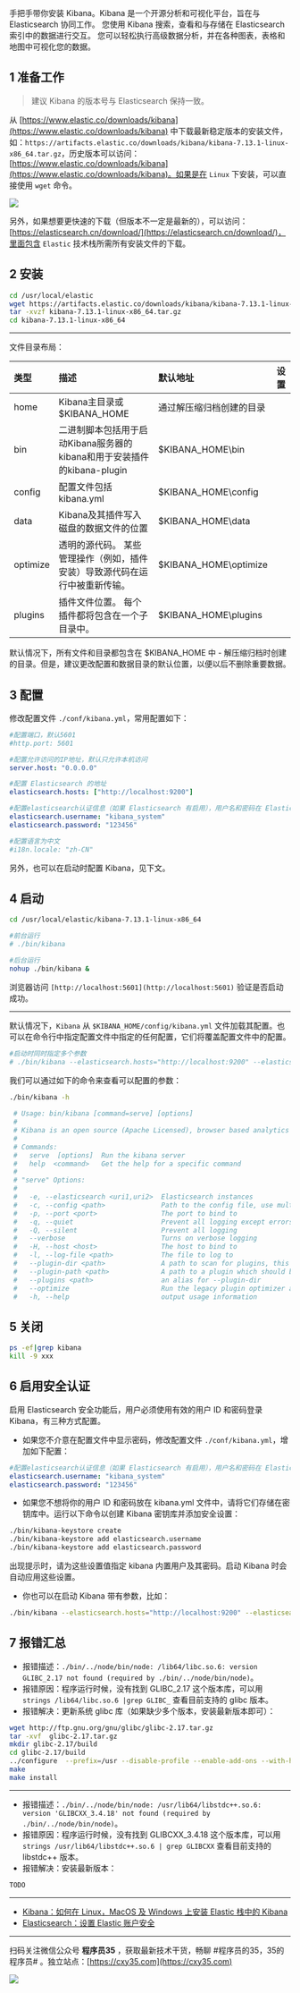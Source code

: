 手把手带你安装 Kibana。Kibana 是一个开源分析和可视化平台，旨在与 Elasticsearch 协同工作。 您使用 Kibana 搜索，查看和与存储在 Elasticsearch 索引中的数据进行交互。 您可以轻松执行高级数据分析，并在各种图表，表格和地图中可视化您的数据。
<!-- more -->

## 1 准备工作

> 建议 Kibana 的版本号与 Elasticsearch 保持一致。

从 [https://www.elastic.co/downloads/kibana](https://www.elastic.co/downloads/kibana) 中下载最新稳定版本的安装文件，如：`https://artifacts.elastic.co/downloads/kibana/kibana-7.13.1-linux-x86_64.tar.gz`，历史版本可以访问：[https://www.elastic.co/downloads/kibana](https://www.elastic.co/downloads/kibana)。如果是在 `Linux` 下安装，可以直接使用 `wget` 命令。

![](https://oscimg.oschina.net/oscnet/up-cad4c10b2645221aeac0fe9371445312eb7.png)

另外，如果想要更快速的下载（但版本不一定是最新的），可以访问：[https://elasticsearch.cn/download/](https://elasticsearch.cn/download/)，里面包含 `Elastic` 技术栈所需所有安装文件的下载。

## 2 安装

```bash
cd /usr/local/elastic
wget https://artifacts.elastic.co/downloads/kibana/kibana-7.13.1-linux-x86_64.tar.gz
tar -xvzf kibana-7.13.1-linux-x86_64.tar.gz
cd kibana-7.13.1-linux-x86_64
```

---

文件目录布局：

|类型|描述|默认地址|设置|
|:-|:-|:-|:-|
|home|Kibana主目录或$KIBANA_HOME|通过解压缩归档创建的目录||
|bin|二进制脚本包括用于启动Kibana服务器的kibana和用于安装插件的kibana-plugin|$KIBANA_HOME\bin|| 
|config|配置文件包括kibana.yml|$KIBANA_HOME\config|| 
|data|Kibana及其插件写入磁盘的数据文件的位置|$KIBANA_HOME\data|| 
|optimize|透明的源代码。 某些管理操作（例如，插件安装）导致源代码在运行中被重新传输。|$KIBANA_HOME\optimize|| 
|plugins|插件文件位置。 每个插件都将包含在一个子目录中。|$KIBANA_HOME\plugins||

默认情况下，所有文件和目录都包含在 $KIBANA_HOME 中 - 解压缩归档时创建的目录。但是，建议更改配置和数据目录的默认位置，以便以后不删除重要数据。

## 3 配置

修改配置文件 `./conf/kibana.yml`，常用配置如下：

```yml
#配置端口，默认5601
#http.port: 5601

#配置允许访问的IP地址，默认只允许本机访问
server.host: "0.0.0.0"

#配置 Elasticsearch 的地址
elasticsearch.hosts: ["http://localhost:9200"]

#配置elasticsearch认证信息（如果 Elasticsearch 有启用），用户名和密码在 Elasticsearch 启用安全认证时设置过
elasticsearch.username: "kibana_system"
elasticsearch.password: "123456"

#配置语言为中文
#i18n.locale: "zh-CN"
```

另外，也可以在启动时配置 Kibana，见下文。

## 4 启动

```bash
cd /usr/local/elastic/kibana-7.13.1-linux-x86_64

#前台运行
# ./bin/kibana

#后台运行
nohup ./bin/kibana &
```

浏览器访问 `[http://localhost:5601](http://localhost:5601)` 验证是否启动成功。

---

默认情况下，`Kibana` 从 `$KIBANA_HOME/config/kibana.yml` 文件加载其配置。也可以在命令行中指定配置文件中指定的任何配置，它们将覆盖配置文件中的配置。
```bash
#启动时同时指定多个参数
# ./bin/kibana --elasticsearch.hosts="http://localhost:9200" --elasticsearch.username=kibana --elasticsearch.password=123456
```

我们可以通过如下的命令来查看可以配置的参数：

```bash
./bin/kibana -h
 
 # Usage: bin/kibana [command=serve] [options]
 # 
 # Kibana is an open source (Apache Licensed), browser based analytics and search dashboard for Elasticsearch.
 # 
 # Commands:
 #   serve  [options]  Run the kibana server
 #   help  <command>   Get the help for a specific command
 # 
 # "serve" Options:
 # 
 #   -e, --elasticsearch <uri1,uri2>  Elasticsearch instances
 #   -c, --config <path>              Path to the config file, use multiple --config args to include multiple config files (default: ["/Users/liuxg/elastic#/kibana-7.8.0-darwin-x86_64/config/kibana.yml"])
 #   -p, --port <port>                The port to bind to
 #   -q, --quiet                      Prevent all logging except errors
 #   -Q, --silent                     Prevent all logging
 #   --verbose                        Turns on verbose logging
 #   -H, --host <host>                The host to bind to
 #   -l, --log-file <path>            The file to log to
 #   --plugin-dir <path>              A path to scan for plugins, this can be specified multiple times to specify multiple directories (default: ["/Users/liuxg#/elastic/kibana-7.8.0-darwin-x86_64/plugins","/Users/liuxg/elastic/kibana-7.8.0-darwin-x86_64/src/legacy/core_plugins"])
 #   --plugin-path <path>             A path to a plugin which should be included by the server, this can be specified multiple times to specify multiple paths# (default: [])
 #   --plugins <path>                 an alias for --plugin-dir
 #   --optimize                       Run the legacy plugin optimizer and then stop the server
 #   -h, --help                       output usage information
```

## 5 关闭

```bash
ps -ef|grep kibana
kill -9 xxx
```

## 6 启用安全认证

启用 Elasticsearch 安全功能后，用户必须使用有效的用户 ID 和密码登录 Kibana，有三种方式配置。

- 如果您不介意在配置文件中显示密码，修改配置文件 `./conf/kibana.yml`，增加如下配置：

```yml
#配置elasticsearch认证信息（如果 Elasticsearch 有启用），用户名和密码在 Elasticsearch 启用安全认证时设置过
elasticsearch.username: "kibana_system"
elasticsearch.password: "123456"
```

- 如果您不想将你的用户 ID 和密码放在 kibana.yml 文件中，请将它们存储在密钥库中。运行以下命令以创建 Kibana 密钥库并添加安全设置：

```bash
./bin/kibana-keystore create
./bin/kibana-keystore add elasticsearch.username
./bin/kibana-keystore add elasticsearch.password
```

出现提示时，请为这些设置值指定 kibana 内置用户及其密码。启动 Kibana 时会自动应用这些设置。

- 你也可以在启动 Kibana 带有参数，比如：

```bash
./bin/kibana --elasticsearch.hosts="http://localhost:9200" --elasticsearch.username=kibana --elasticsearch.password=123456
```

## 7 报错汇总

- 报错描述：`./bin/../node/bin/node: /lib64/libc.so.6: version GLIBC_2.17 not found (required by ./bin/../node/bin/node)`。
- 报错原因：程序运行时候，没有找到 GLIBC_2.17 这个版本库，可以用 `strings /lib64/libc.so.6 |grep GLIBC_` 查看目前支持的 glibc 版本。
- 报错解决：更新系统 glibc 库（如果缺少多个版本，安装最新版本即可）：

```bash
wget http://ftp.gnu.org/gnu/glibc/glibc-2.17.tar.gz 
tar -xvf  glibc-2.17.tar.gz 
mkdir glibc-2.17/build
cd glibc-2.17/build 
../configure  --prefix=/usr --disable-profile --enable-add-ons --with-headers=/usr/include --with-binutils=/usr/bin
make
make install
```

---

- 报错描述：`./bin/../node/bin/node: /usr/lib64/libstdc++.so.6: version 'GLIBCXX_3.4.18' not found (required by ./bin/../node/bin/node)`。
- 报错原因：程序运行时候，没有找到 GLIBCXX_3.4.18 这个版本库，可以用 `strings /usr/lib64/libstdc++.so.6 | grep GLIBCXX` 查看目前支持的 libstdc++ 版本。
- 报错解决：安装最新版本：

```bash
TODO
```

---

- [Kibana：如何在 Linux，MacOS 及 Windows 上安装 Elastic 栈中的 Kibana](https://elasticstack.blog.csdn.net/article/details/99433732)
- [Elasticsearch：设置 Elastic 账户安全](https://elasticstack.blog.csdn.net/article/details/100548174)


---

扫码关注微信公众号 **程序员35** ，获取最新技术干货，畅聊 #程序员的35，35的程序员# 。独立站点：[https://cxy35.com](https://cxy35.com)

![](https://oscimg.oschina.net/oscnet/up-285838b9c516db5bb1ba760f292f2346078.JPEG)